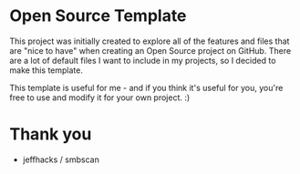 # Open Source Template

This project was initially created to explore all of the features and files that are "nice to have" when creating an Open Source project on GitHub. There are a lot of default files I want to include in my projects, so I decided to make this template.

This template is useful for me - and if you think it's useful for you, you're free to use and modify it for your own project. :)


# Thank you

- jeffhacks / smbscan
